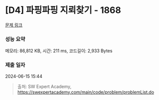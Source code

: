 # [D4] 파핑파핑 지뢰찾기 - 1868 

[문제 링크](https://swexpertacademy.com/main/code/problem/problemDetail.do?contestProbId=AV5LwsHaD1MDFAXc) 

### 성능 요약

메모리: 86,812 KB, 시간: 211 ms, 코드길이: 2,933 Bytes

### 제출 일자

2024-06-15 15:44



> 출처: SW Expert Academy, https://swexpertacademy.com/main/code/problem/problemList.do